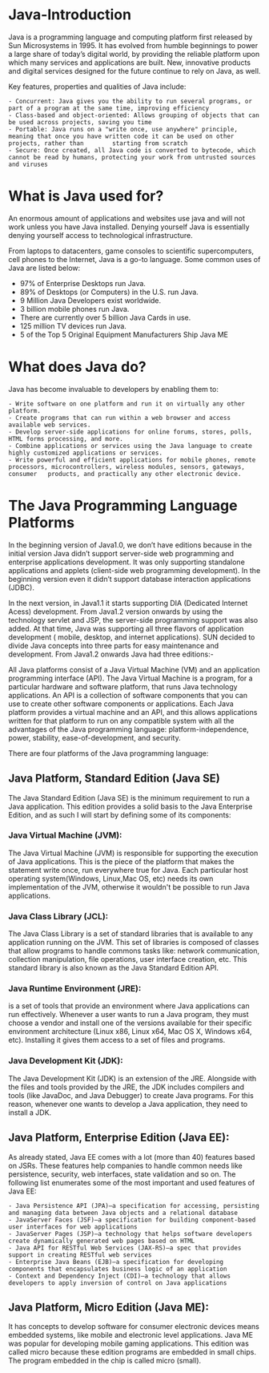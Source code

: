 # Java-Introduction

Java is a programming language and computing platform first released by Sun Microsystems in 1995. It has evolved from humble beginnings to power a large share of today’s digital world, by providing the reliable platform upon which many services and applications are built. New, innovative products and digital services designed for the future continue to rely on Java, as well.

Key features, properties and qualities of Java include:

    - Concurrent: Java gives you the ability to run several programs, or part of a program at the same time, improving efficiency
    - Class-based and object-oriented: Allows grouping of objects that can be used across projects, saving you time  
    - Portable: Java runs on a "write once, use anywhere" principle, meaning that once you have written code it can be used on other projects, rather than        starting from scratch
    - Secure: Once created, all Java code is converted to bytecode, which cannot be read by humans, protecting your work from untrusted sources and viruses
    
    
# What is Java used for?

An enormous amount of applications and websites use java and will not work unless you have Java installed. Denying yourself Java is essentially denying yourself access to technological infrastructure. 

From laptops to datacenters, game consoles to scientific supercomputers, cell phones to the Internet, Java is a go-to language. Some common uses of Java are listed below:

   - 97% of Enterprise Desktops run Java.
   - 89% of Desktops (or Computers) in the U.S. run Java.
   - 9 Million Java Developers exist worldwide.
   - 3 billion mobile phones run Java.
   - There are currently over 5 billion Java Cards in use.
   - 125 million TV devices run Java.
   - 5 of the Top 5 Original Equipment Manufacturers Ship Java ME
   
# What does Java do? 

Java has become invaluable to developers by enabling them to:

    - Write software on one platform and run it on virtually any other platform.
    - Create programs that can run within a web browser and access available web services.
    - Develop server-side applications for online forums, stores, polls, HTML forms processing, and more.
    - Combine applications or services using the Java language to create highly customized applications or services.
    - Write powerful and efficient applications for mobile phones, remote processors, microcontrollers, wireless modules, sensors, gateways, consumer   products, and practically any other electronic device.
    
   # The Java Programming Language Platforms
 In the beginning version of Java1.0, we don’t have editions because in the initial version Java didn’t support server-side web programming and enterprise applications development. It was only supporting standalone applications and applets (client-side web programming development). In the beginning version even it didn’t support database interaction applications (JDBC).
 
 In the next version, in Java1.1 it starts supporting DIA (Dedicated Internet Acess) development. From Java1.2 version onwards by using the technology servlet and JSP, the server-side programming support was also added. At that time, Java was supporting all three flavors of application development ( mobile, desktop, and internet applications). SUN decided to divide Java concepts into three parts for easy maintenance and development. From Java1.2 onwards Java had three editions:-
 
 
All Java platforms consist of a Java Virtual Machine (VM) and an application programming interface (API). The Java Virtual Machine is a program, for a particular hardware and software platform, that runs Java technology applications. An API is a collection of software components that you can use to create other software components or applications. Each Java platform provides a virtual machine and an API, and this allows applications written for that platform to run on any compatible system with all the advantages of the Java programming language: platform-independence, power, stability, ease-of-development, and security.

There are four platforms of the Java programming language:

## Java Platform, Standard Edition (Java SE)
The Java Standard Edition (Java SE) is the minimum requirement to run a Java application. This edition provides a solid basis to the Java Enterprise         Edition, and as such I will start by defining some of its components:

   ### Java Virtual Machine (JVM):
   The Java Virtual Machine (JVM) is responsible for supporting the execution of Java applications. This is the piece of the          platform that makes the statement write once, run everywhere true for Java. Each particular host operating system(Windows, Linux,Mac OS, etc) needs its own implementation of the JVM, otherwise it wouldn't be possible to run Java applications.
   
   ### Java Class Library (JCL):
   The Java Class Library is a set of standard libraries that is available to any application running on the JVM. This                    set of libraries is composed of classes that allow programs to handle commons tasks like: network communication, collection manipulation,                    file operations, user interface creation, etc. This standard library is also known as the Java Standard Edition API.
 
   ### Java Runtime Environment (JRE):
   is a set of tools that provide an environment where Java applications can run effectively. Whenever a user wants to run a Java program, they must choose a vendor and install one of the versions available for their specific environment architecture (Linux x86, Linux x64, Mac OS X, Windows x64, etc). Installing it gives them access to a set of files and programs.
            
   ### Java Development Kit (JDK):
   The Java Development Kit (JDK) is an extension of the JRE. Alongside with the files and tools provided by the JRE,               the JDK includes compilers and tools (like JavaDoc, and Java Debugger) to create Java programs. For this reason, whenever one wants to develop a Java application, they need to install a JDK.
            



  ## Java Platform, Enterprise Edition (Java EE):
 As already stated, Java EE comes with a lot (more than 40) features based on JSRs. These features help companies to handle common needs like persistence,      security, web interfaces, state validation and so on. The following list enumerates some of the most important and used features of Java EE:

    - Java Persistence API (JPA)—a specification for accessing, persisting and managing data between Java objects and a relational database
    - JavaServer Faces (JSF)—a specification for building component-based user interfaces for web applications
    - JavaServer Pages (JSP)—a technology that helps software developers create dynamically generated web pages based on HTML
    - Java API for RESTful Web Services (JAX-RS)—a spec that provides support in creating RESTful web services
    - Enterprise Java Beans (EJB)—a specification for developing components that encapsulates business logic of an application
    - Context and Dependency Inject (CDI)—a technology that allows developers to apply inversion of control on Java applications
  

  ## Java Platform, Micro Edition (Java ME):
It has concepts to develop software for consumer electronic devices means embedded systems, like mobile and electronic level applications. Java ME was popular for developing mobile gaming applications. This edition was called micro because these edition programs are embedded in small chips. The program embedded in the chip is called micro (small).
   
